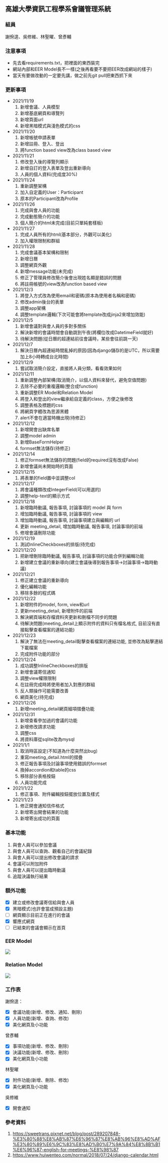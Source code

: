 ## 高雄大學資訊工程學系會議管理系統

### 組員
謝佾遑、吳修維、林聖曜、曾彥輔

### 注意事項
- 先去看requirements.txt，把裡面的東西裝完
- 網站內部和EER Model長不一樣(之後再看要不要把EER改成網站的樣子)
- 當天有要做改動的一定要先講，做之前先git pull把東西抓下來

### 更新事項
- 2021/11/19
    1. 新增會議、人員模型
    2. 新增基底網頁和導覽列
    3. 新增頁面url
    4. 新增黑暗模式與淺色模式的css
- 2021/11/20
    1. 新增帳號申請表單
    2. 新增註冊、登入、登出
    3. 將function based view改為class based view
- 2021/11/21
    1. 修改登入後的導覽列顯示
    2. 新增自訂的登入表單及登出重新導向
    3. 人員的個人資料(完成度30%)
- 2021/11/24
    1. 重新調整架構
    2. 加入自定義的User：Participant
    3. 原本的Participant改為Profile
- 2021/11/26
    1. 完成與會人員的功能
    2. 完成動態簡介的功能
    3. 個人簡介的html未完成(目前只單純套樣板)
- 2021/11/27
    1. 完成人員所有的html(基本部分，外觀可以美化)
    2. 加入權限限制和群組
- 2021/11/28
    1. 完成會議基本架構和限制
    2. 新增日曆
    3. 調整網頁外觀
    4. 新增message功能(未完成)
    5. 修正了管理員修改簡介後會出現姓名顯是錯誤的問題
    6. 將註冊帳號的view改為function based view
- 2021/12/3
    1. 將登入方式改為使用email和密碼(原本為使用者名稱和密碼)
    2. 修改admin後台的表單
    3. 調整app架構
    4. 調整template邏輯(下次可能會將template改成jinja2來增加效能)
- 2021/12/5
    1. 新增會議對與會人員的多對多關係
    2. 解決新增的會議時間會自動跳到午夜(將欄位改成DatetimeField就好)
    3. 待解決問題(從日曆的超連結前往會議時，某些會往前跳一天)
- 2021/12/7
    1. 解決日曆內超連結時間亂掉的原因(因為django儲存的是UTC，所以需要加上8小時轉成台北時間)
- 2021/12/9
    1. 嘗試取消簡介設定，直接將人員分類，看看效果如何
- 2021/12/11
    1. 重新調整內部架構(取消簡介，以個人資料來替代，避免空值問題)
    2. 去除不必要的重複邏輯(整合成function)
    3. 重新調整ER Model和Relation Model
    4. 將登入和登出的view繼承給自定義的class，方便之後修改
    5. 調整表格及標題的css
    6. 將網頁字體改為思源黑體
    7. alert不會在適當時機出現(待修正)
- 2021/12/12
    1. 新增開會出缺席名單
    2. 調整model admin
    3. 新增BaseFormHelper
    4. formset無法儲存(待修正)
- 2021/12/14
    1. 修正formset無法儲存的問題(field的required沒有改成False)
    2. 新增會議尚未開始時的頁面
- 2021/12/15
    1. 將表單的field置中並調整col
- 2021/12/17
    1. 將會議種類改成IntegerField(可以用選的)
    2. 調整help-text的顯示方式
- 2021/12/18
    1. 新增臨時動議, 報告事項, 討論事項的 model 與 form
    2. 增加臨時動議, 報告事項, 討論事項的 view
    3. 增加臨時動議, 報告事項, 討論事項建立與編輯的 url
    4. 更新 meeting_detail, 增加臨時動議, 報告事項, 討論事項的前端
    5. 修增會議刪除功能
- 2021/12/19
    1. 測試InlineCheckboxes的排版(待完成)
- 2021/12/20
    1. 把新增刪除臨時動議, 報告事項, 討論事項的功能合併到編輯功能 
    2. 新增建立會議的重新導向(建立會議後導到報告事項->討論事項->臨時動議)
- 2021/12/21
    1. 修正建立會議的重新導向
    2. 優化編輯功能
    3. 移除多餘的程式碼
- 2021/12/22
    1. 新增附件的model, form, view和url
    2. 更新meeting_detail, 新增附件的前端
    3. 解決網頁端和存檔資料夾更新和刪檔不同步的問題
    4. 待解決問題(meeting_detail上顯示附件的資料只有檔名格式, 目前沒有直接點擊查看檔案的連結功能)
- 2021/12/23
    1. 解決了無法在meeting_detail點擊查看檔案的連結功能, 並修改為點擊連結下載檔案
    2. 完成附件功能的部分
- 2021/12/24
    1. 成功調整InlineCheckboxes的排版
    2. 新增會議寄信通知
    3. 調整view權限限制
    4. 在註冊完成時將使用者加入對應的群組
    5. 反人類操作可能需要改善
    6. 網頁美化(待完成)
- 2021/12/26
    1. 新增meeting_detail網頁細項摺疊功能
- 2021/12/31
    1. 新增查看參加過的會議的功能
    2. 新增修改請求功能
    3. 調整css
    4. 將資料庫從sqlite改為mysql
- 2021/1/1
    1. 取消時區設定(不知道為什麼突然出bug)
    2. 重寫meeting_detail.html的摺疊
    3. 修正報告事項及討論事項使用錯誤的formset
    4. 換掉accordion和table的css
    5. 移除部分表格按鈕
    6. 人員功能完成
- 2021/1/22
    1. 修正事項、附件編輯按鈕擺放位置及樣式
- 2021/1/23
    1. 修正開會通知信件格式
    2. 新增寄出開會結果的功能
    3. 新增寄出成功的頁面


### 基本功能
1. 與會人員可以參加會議
2. 與會人員可以查詢、觀看自己的會議紀錄
3. 與會人員可以提出修改會議的請求
4. 會議可以附加附件
5. 與會人員可以提出臨時動議
6. 追蹤決議執行結果

### 額外功能
- [x] 建立或修改會議寄信給與會人員
- [x] 黑暗模式(也許會當成預設主題)
- [ ] 網頁顯示目前正在進行的會議
- [x] 響應式網頁
- [ ] 已結束的會議會顯示在首頁

### EER Model
![](./EER_Model.png)

### Relation Model
![](./Relation_Model.png)

### 工作表
謝佾遑：
- [x] 會議功能(新增、修改、通知、刪除)
- [x] 人員功能(新增、查詢、修改)
- [x] 美化網頁及小功能

曾彥輔
- [x] 事項功能(新增、修改、刪除)
- [x] 決議功能(新增、修改、刪除)
- [x] 美化網頁及小功能

林聖曜
- [x] 附件功能(新增、刪除、修改)
- [x] 美化網頁及小功能

吳修維
- [x] 開會通知

### 參考資料
1. https://sweetrans.pixnet.net/blog/post/289207848-%E3%80%88%E8%AB%87%E6%96%87%E8%AB%96%E8%AD%AF%E3%80%89%E6%9C%83%E8%AD%B0%E7%9A%84%E8%8B%B1%E6%96%87-english-for-meetings-%E8%98%87
2. https://www.huiwenteo.com/normal/2018/07/24/django-calendar.html
